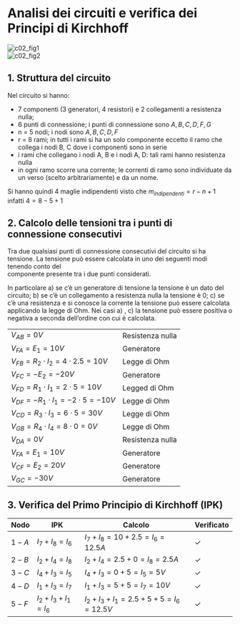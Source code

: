 # Analisi dei circuiti e verifica dei Principi di Kirchhoff  

![c02_fig1](https://user-images.githubusercontent.com/7195133/204142919-0fe46edf-533b-4584-be1b-d7b4e8358fe7.jpg)  
![c02_fig2](https://user-images.githubusercontent.com/7195133/204142935-9d361872-935a-4851-a9ae-e635a3f1e3e6.jpg)


## 1. Struttura del circuito
Nel circuito si hanno:
- 7 componenti (3 generatori, 4 resistori) e 2 collegamenti a resistenza nulla;
- 6 punti di connessione; i punti di connessione sono $A, B, C, D, F, G$
- n = 5 nodi; i nodi sono $A, B, C, D, F$
- r = 8 rami; in tutti i rami si ha un solo componente eccetto il ramo che collega i nodi B,
C dove i componenti sono in serie
- i rami che collegano i nodi A, B e i nodi A, D: tali rami hanno resistenza nulla
- in ogni ramo scorre una corrente; le correnti di ramo sono individuate da un verso (scelto
arbitrariamente) e da un nome.  


Si hanno quindi 4 maglie indipendenti visto che $m_{indipendenti}=r-n+1$ infatti $4 = 8 - 5 + 1$  

## 2. Calcolo delle tensioni tra i punti di connessione consecutivi  

Tra due qualsiasi punti di connessione consecutivi del circuito si ha tensione.
La tensione può essere calcolata in uno dei seguenti modi tenendo conto del  
componente presente tra i due punti considerati.  

In particolare
a) se c’è un generatore di tensione la tensione è un dato del circuito;
b) se c’è un collegamento a resistenza nulla la tensione è 0;
c) se c’è una resistenza e si conosce la corrente la tensione può essere calcolata applicando la
legge di Ohm.
Nei casi a) , c) la tensione può essere positiva o negativa a seconda dell’ordine con cui è calcolata.

|                                               |                  |
| --------------------------------------------- | ---------------- |
| $V_{AB} = 0V$                                 | Resistenza nulla |
| $V_{FA} = E_1 = 10V$                          | Generatore       |
| $V_{FB} = R_2 \cdot I_2 = 4 \cdot 2.5 = 10V$  | Legge di Ohm     |
| $V_{FC} = -E_2 = -20V$                        | Generatore       |
| $V_{FD} = R_1 \cdot I_1 = 2 \cdot 5 = 10V$    | Legged di Ohm    |
| $V_{DF} = -R_1 \cdot I_1 = -2 \cdot 5 = -10V$ | Legge di Ohm     |
| $V_{CD} = R_3 \cdot I_3 = 6 \cdot 5 = 30V$    | Legge di Ohm     |
| $V_{GB} = R_4 \cdot I_4 = 8 \cdot 0 = 0V$     | Legge di Ohm     |
| $V_{DA} = 0V$                                 | Resistenza nulla |
| $V_{FA} = E_1 = 10V$                          | Generatore       |
| $V_{CF} = E_2 = 20V$                          | Generatore       |
| $V_{GC} = -30V$                               | Generatore       |


## 3. Verifica del Primo Principio di Kirchhoff (IPK)  

| Nodo    | IPK                     | Calcolo                                       | Verificato   |
| ------- | ----------------------- | --------------------------------------------- | ------------ |
| $1 - A$ | $I_7 + I_8 = I_6$       | $I_7 + I_8 = 10 + 2.5 = I_6 = 12.5A$          | $\checkmark$ |
| $2 - B$ | $I_2 + I_4 = I_8$       | $I_2 + I_4 = 2.5 + 0 = I_8 = 2.5A$            | $\checkmark$ |
| $3 - C$ | $I_4 + I_3 = I_5$       | $I_4 + I_3 = 0 + 5 = I_5 = 5V$                | $\checkmark$ |
| $4 - D$ | $I_1 + I_3 = I_7$       | $I_1 + I_3 = 5 + 5 = I_7 = 10V$               | $\checkmark$ |
| $5 - F$ | $I_2 + I_3 + I_1 = I_6$ | $I_2 + I_3 + I_1 = 2.5 + 5 + 5 = I_6 = 12.5V$ | $\checkmark$ |
